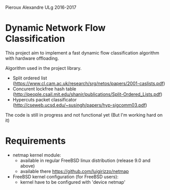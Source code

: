 Pieroux Alexandre ULg 2016-2017

Dynamic Network Flow Classification
===================================

This project aim to implement a fast dynamic flow classification algorithm with hardware offloading.

Algorithm used in the project library.
   - Split ordered list             (https://www.cl.cam.ac.uk/research/srg/netos/papers/2001-caslists.pdf)
   - Concurent lockfree hash table  (http://people.csail.mit.edu/shanir/publications/Split-Ordered_Lists.pdf)
   - Hypercuts packet classificator (http://cseweb.ucsd.edu/~susingh/papers/hyp-sigcomm03.pdf)

The code is still in progress and not functional yet (But I'm working hard on it)

Requirements
============
- netmap kernel module: 
    - available in regular FreeBSD linux distribution (release 9.0 and above)
    - available there https://github.com/luigirizzo/netmap
- FreeBSD kernel configuration (for FreeBSD users):
    - kernel have to be configured with 'device netmap' 
   
